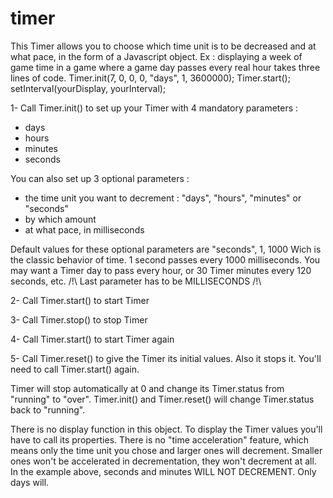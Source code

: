 # timer
This Timer allows you to choose which time unit is to be decreased and at what pace, in the form of a Javascript object.
Ex : displaying a week of game time in a game where a game day passes every real hour takes three lines of code.
Timer.init(7, 0, 0, 0, "days", 1, 3600000);
Timer.start();
setInterval(yourDisplay, yourInterval);

1- Call Timer.init() to set up your Timer with 4 mandatory parameters :
- days
- hours
- minutes
- seconds

You can also set up 3 optional parameters :
- the time unit you want to decrement : "days", "hours", "minutes" or "seconds"
- by which amount
- at what pace, in milliseconds

Default values for these optional parameters are 
"seconds", 1, 1000 
Wich is the classic behavior of time. 1 second passes every 1000 milliseconds.
You may want a Timer day to pass every hour, or 30 Timer minutes every 120 seconds, etc.
/!\ Last parameter has to be MILLISECONDS /!\

2- Call Timer.start() to start Timer

3- Call Timer.stop() to stop Timer

4- Call Timer.start() to start Timer again

5- Call Timer.reset() to give the Timer its initial values. Also it stops it. You'll need to call Timer.start() again.

Timer will stop automatically at 0 and change its Timer.status from "running" to "over".
Timer.init() and Timer.reset() will change Timer.status back to "running".

There is no display function in this object. To display the Timer values you'll have to call its properties.
There is no "time acceleration" feature, which means only the time unit you chose and larger ones will decrement. Smaller ones won't be accelerated in decrementation, they won't decrement at all. In the example above, seconds and minutes WILL NOT DECREMENT. Only days will.
